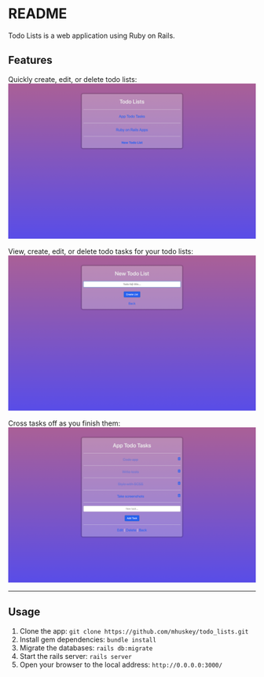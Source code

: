 # README

Todo Lists is a web application using Ruby on Rails.

## Features
Quickly create, edit, or delete todo lists:
<img src="https://github.com/mhuskey/todo_lists/blob/master/app/assets/images/screenshots/Todo%20Lists_01.png" />

View, create, edit, or delete todo tasks for your todo lists:
<img src="https://github.com/mhuskey/todo_lists/blob/master/app/assets/images/screenshots/Todo%20Lists_02.png" />

Cross tasks off as you finish them:
<img src="https://github.com/mhuskey/todo_lists/blob/master/app/assets/images/screenshots/Todo%20Lists_03.png" />

---

## Usage
1. Clone the app:
 `git clone https://github.com/mhuskey/todo_lists.git`
2. Install gem dependencies:
`bundle install`
3. Migrate the databases:
`rails db:migrate`
4. Start the rails server:
`rails server`
5. Open your browser to the local address:
`http://0.0.0.0:3000/`


